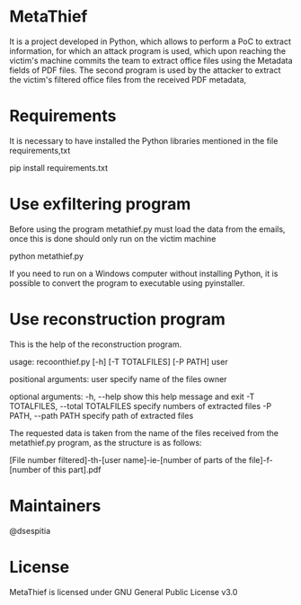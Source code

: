 # MetaThief


It is a project developed in Python, which allows to perform a PoC to extract information, for which an attack program is used, which upon reaching the victim's machine commits the team to extract office files using the Metadata fields of PDF files. The second program is used by the attacker to extract the victim's filtered office files from the received PDF metadata,



# Requirements

It is necessary to have installed the Python libraries mentioned in the file requirements,txt

pip install requirements.txt



# Use exfiltering program

Before using the program metathief.py must load the data from the emails, once this is done should only run on the victim machine

python metathief.py

If you need to run on a Windows computer without installing Python, it is possible to convert the program to executable using pyinstaller.



# Use reconstruction program

This is the help of the reconstruction program.

usage: recoonthief.py [-h] [-T TOTALFILES] [-P PATH] user

positional arguments:
 user                  specify name of the files owner

optional arguments:
 -h, --help            show this help message and exit
 -T TOTALFILES, --total TOTALFILES
                       specify numbers of extracted files
 -P PATH, --path PATH  specify path of extracted files

The requested data is taken from the name of the files received from the metathief.py program, as the structure is as follows:

[File number filtered]-th-[user name]-ie-[number of parts of the file]-f-[number of this part].pdf



# Maintainers

@dsespitia



# License

MetaThief is licensed under GNU General Public License v3.0
